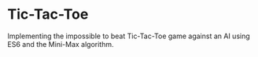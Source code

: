 # Tic-Tac-Toe
Implementing the impossible to beat Tic-Tac-Toe game against an AI using ES6 and the Mini-Max algorithm. 
